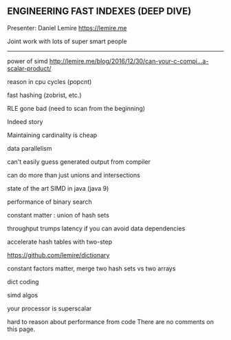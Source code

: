 ## ENGINEERING FAST INDEXES (DEEP DIVE)

Presenter: Daniel Lemire https://lemire.me 

Joint work with lots of super smart people

---

power of simd  http://lemire.me/blog/2016/12/30/can-your-c-compi…a-scalar-product/ 

reason in cpu cycles (popcnt)

fast hashing (zobrist, etc.)

RLE gone bad (need to scan from the beginning)

Indeed story

Maintaining cardinality is cheap

data parallelism

can't easily guess generated output from compiler

can do more than just unions and intersections

state of the art SIMD in java (java 9)

performance of binary search


constant matter : union of hash sets


throughput trumps latency if you can avoid data dependencies

accelerate hash tables with two-step

https://github.com/lemire/dictionary



constant factors matter, merge two hash sets vs two arrays

dict coding

simd algos

your processor is superscalar

hard to reason about performance from code
There are no comments on this page.
